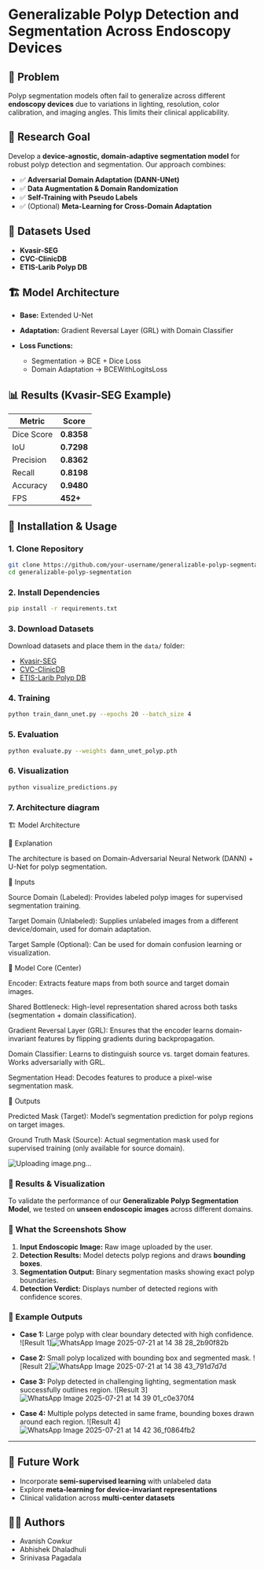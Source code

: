 # Generalizable Polyp Detection and Segmentation Across Endoscopy Devices

## 📌 Problem

Polyp segmentation models often fail to generalize across different **endoscopy devices** due to variations in lighting, resolution, color calibration, and imaging angles. This limits their clinical applicability.

## 🎯 Research Goal

Develop a **device-agnostic, domain-adaptive segmentation model** for robust polyp detection and segmentation.
Our approach combines:

* ✅ **Adversarial Domain Adaptation (DANN-UNet)**
* ✅ **Data Augmentation & Domain Randomization**
* ✅ **Self-Training with Pseudo Labels**
* ✅ (Optional) **Meta-Learning for Cross-Domain Adaptation**

## 📂 Datasets Used

* **Kvasir-SEG**
* **CVC-ClinicDB**
* **ETIS-Larib Polyp DB**

## 🏗️ Model Architecture

* **Base:** Extended U-Net
* **Adaptation:** Gradient Reversal Layer (GRL) with Domain Classifier
* **Loss Functions:**

  * Segmentation → BCE + Dice Loss
  * Domain Adaptation → BCEWithLogitsLoss

## 📊 Results (Kvasir-SEG Example)

| Metric     | Score      |
| ---------- | ---------- |
| Dice Score | **0.8358** |
| IoU        | **0.7298** |
| Precision  | **0.8362** |
| Recall     | **0.8198** |
| Accuracy   | **0.9480** |
| FPS        | **452+**   |

## 🚀 Installation & Usage

### 1. Clone Repository

```bash
git clone https://github.com/your-username/generalizable-polyp-segmentation.git
cd generalizable-polyp-segmentation
```

### 2. Install Dependencies

```bash
pip install -r requirements.txt
```

### 3. Download Datasets

Download datasets and place them in the `data/` folder:

* [Kvasir-SEG](https://datasets.simula.no/kvasir-seg/)
* [CVC-ClinicDB](https://polyp.grand-challenge.org/CVCClinicDB/)
* [ETIS-Larib Polyp DB](https://polyp.grand-challenge.org/EtisLarib/)


### 4. Training

```bash
python train_dann_unet.py --epochs 20 --batch_size 4
```

### 5. Evaluation

```bash
python evaluate.py --weights dann_unet_polyp.pth
```

### 6. Visualization

```bash
python visualize_predictions.py
```

### 7. Architecture diagram 

🏗️ Model Architecture

🔎 Explanation

The architecture is based on Domain-Adversarial Neural Network (DANN) + U-Net for polyp segmentation.

🔹 Inputs

Source Domain (Labeled): Provides labeled polyp images for supervised segmentation training.

Target Domain (Unlabeled): Supplies unlabeled images from a different device/domain, used for domain adaptation.

Target Sample (Optional): Can be used for domain confusion learning or visualization.

🔹 Model Core (Center)

Encoder: Extracts feature maps from both source and target domain images.

Shared Bottleneck: High-level representation shared across both tasks (segmentation + domain classification).

Gradient Reversal Layer (GRL): Ensures that the encoder learns domain-invariant features by flipping gradients during backpropagation.

Domain Classifier: Learns to distinguish source vs. target domain features. Works adversarially with GRL.

Segmentation Head: Decodes features to produce a pixel-wise segmentation mask.

🔹 Outputs

Predicted Mask (Target): Model’s segmentation prediction for polyp regions on target images.

Ground Truth Mask (Source): Actual segmentation mask used for supervised training (only available for source domain).

![Uploading image.png…]()


### 📸 Results & Visualization

To validate the performance of our **Generalizable Polyp Segmentation Model**, we tested on **unseen endoscopic images** across different domains.

### 🔹 What the Screenshots Show

1. **Input Endoscopic Image:** Raw image uploaded by the user.
2. **Detection Results:** Model detects polyp regions and draws **bounding boxes**.
3. **Segmentation Output:** Binary segmentation masks showing exact polyp boundaries.
4. **Detection Verdict:** Displays number of detected regions with confidence scores.

### 🔹 Example Outputs

* **Case 1:** Large polyp with clear boundary detected with high confidence.
  ![Result 1]![WhatsApp Image 2025-07-21 at 14 38 28_2b90f82b](https://github.com/user-attachments/assets/86a407c8-8286-4053-97fb-24a67762c698)


* **Case 2:** Small polyp localized with bounding box and segmented mask.
  ![Result 2]![WhatsApp Image 2025-07-21 at 14 38 43_791d7d7d](https://github.com/user-attachments/assets/59cd3746-8c2c-487a-bc6d-9134841317e0)


* **Case 3:** Polyp detected in challenging lighting, segmentation mask successfully outlines region.
  ![Result 3]![WhatsApp Image 2025-07-21 at 14 39 01_c0e370f4](https://github.com/user-attachments/assets/dc952f66-33d4-46d5-8b2e-f652eabac753)


* **Case 4:** Multiple polyps detected in same frame, bounding boxes drawn around each region.
  ![Result 4]![WhatsApp Image 2025-07-21 at 14 42 36_f0864fb2](https://github.com/user-attachments/assets/985a4b9b-6f33-4a78-a84f-bf0fb479fafa)

---


## 🔮 Future Work

* Incorporate **semi-supervised learning** with unlabeled data
* Explore **meta-learning for device-invariant representations**
* Clinical validation across **multi-center datasets**

## 👨‍💻 Authors

* Avanish Cowkur
* Abhishek Dhaladhuli
* Srinivasa Pagadala
